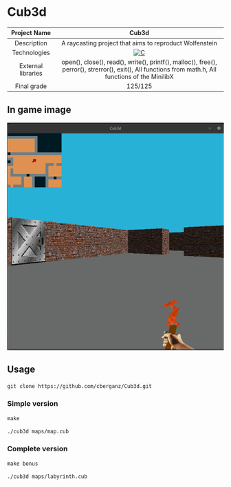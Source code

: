 # Cub3d

| Project Name | Cub3d |
| :-: | :-: |
| Description | A raycasting project that aims to reproduct Wolfenstein |
| Technologies | <a href="#"><img alt="C" src="https://custom-icon-badges.demolab.com/badge/C-03599C.svg?logo=c-in-hexagon&logoColor=white&style=for-the-badge"></a> |
| External libraries | open(), close(), read(), write(), printf(), malloc(), free(), perror(), strerror(), exit(), All functions from math.h, All functions of the MinilibX |
| Final grade | 125/125 |

## In game image

<img alt="In game image" src="image.png">

## Usage
```
git clone https://github.com/cberganz/Cub3d.git
```
### Simple version
```
make
```
```
./cub3d maps/map.cub
```
### Complete version
```
make bonus
```
```
./cub3d maps/labyrinth.cub
```
